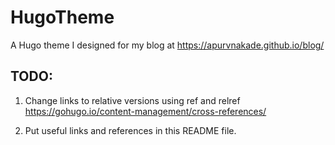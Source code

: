 # HugoTheme
A Hugo theme I designed for my blog at https://apurvnakade.github.io/blog/


## TODO:

1. Change links to relative versions using ref and relref https://gohugo.io/content-management/cross-references/

2. Put useful links and references in this README file.
